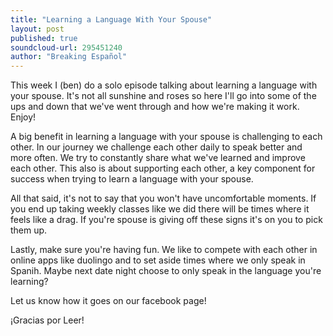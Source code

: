 ```yaml
---
title: "Learning a Language With Your Spouse"
layout: post
published: true
soundcloud-url: 295451240
author: "Breaking Español"
---
```

This week I (ben) do a solo episode talking about learning a language with your spouse. It's not all sunshine and roses so here I'll go into some of the ups and down that we've went through and how we're making it work. Enjoy!

A big benefit in learning a language with your spouse is challenging to each other. In our journey we challenge each other daily to speak better and more often. We try to constantly share what we've learned and improve each other. This also is about supporting each other, a key component for success when trying to learn a language with your spouse.

All that said, it's not to say that you won't have uncomfortable moments. If you end up taking weekly classes like we did there will be times where it feels like a drag. If you're spouse is giving off these signs it's on you to pick them up.

Lastly, make sure you're having fun. We like to compete with each other in online apps like duolingo and to set aside times where we only speak in Spanih. Maybe next date night choose to only speak in the language you're learning?

Let us know how it goes on our facebook page!

¡Gracias por Leer!
